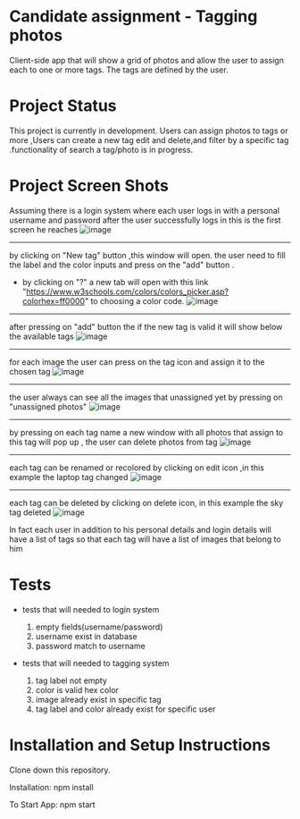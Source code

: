 # Candidate assignment - Tagging photos
 Client-side app that will show a grid of photos and allow the user to assign each to one or more tags. The tags are defined by the user.

# Project Status
This project is currently in development. Users can assign photos to tags or more ,Users can create a new tag edit and delete,and filter by a specific tag .functionality of search a tag/photo is in progress.

# Project Screen Shots
Assuming there is a login system where each user logs in with a personal username and password after the user successfully logs in this is the first screen he reaches
![image](https://user-images.githubusercontent.com/64200819/172068474-5af6fbdb-b7d5-4668-a95f-a99161107d93.png)



------------------------------------------------------------------------------------------------------------------------------
by clicking on "New tag" button ,this window will open. the user need to fill the label and the color inputs and press on the "add" button .
* by clicking on "?" a new tab will open with this link "https://www.w3schools.com/colors/colors_picker.asp?colorhex=ff0000" to choosing a color code.
![image](https://user-images.githubusercontent.com/64200819/172068536-c4583e45-9bbf-49ac-baee-8d3bddcc4f88.png)


------------------------------------------------------------------------------------------------------------------------------
after pressing on "add" button the if the new tag is valid it will show below the available tags
![image](https://user-images.githubusercontent.com/64200819/172069000-0f7ced10-0ea7-4d6e-be0f-f0a96ed8e30f.png)


------------------------------------------------------------------------------------------------------------------------------
for each image the user can press on the tag icon and assign it to the chosen tag
![image](https://user-images.githubusercontent.com/64200819/172069071-1c699dbe-ebed-4f97-b06f-da136ec38bde.png)


-----------------------------------------------------------------------------------------------------------------------------
the user always can see all the images that unassigned yet by pressing on "unassigned photos"
![image](https://user-images.githubusercontent.com/64200819/172069211-1b01f131-0e20-4f89-944e-1a88fb937b67.png)


-----------------------------------------------------------------------------------------------------------------------------
by pressing on each tag name a new window with all photos that assign to this tag will pop up , the user can delete photos from tag
![image](https://user-images.githubusercontent.com/64200819/172069310-cca5a380-1b3f-47ff-a958-0a8b899cefe5.png)


-----------------------------------------------------------------------------------------------------------------------------
each tag can be renamed or recolored by clicking on edit icon ,in this example the laptop tag changed
![image](https://user-images.githubusercontent.com/64200819/172069434-7b42ad7c-30b8-4027-b6e7-80a5721a10ae.png)


-----------------------------------------------------------------------------------------------------------------------------
each tag can be deleted by clicking on delete icon, in this example the sky tag deleted
![image](https://user-images.githubusercontent.com/64200819/172069470-edd3597c-a933-442c-bf25-3cbf9f7535e9.png)

In fact each user in addition to his personal details and login details will have a list of tags so that each tag will have a list of images that belong to him


# Tests
* tests that will needed to login system
   1. empty fields(username/password)
   2. username exist in database
   3. password match to username

* tests that will needed to tagging system
   1. tag label not empty
   2. color is valid hex color
   3. image already exist in specific tag
   4. tag label and color already exist for specific user

# Installation and Setup Instructions
Clone down this repository. 

Installation:
npm install

To Start App:
npm start
